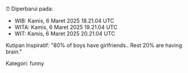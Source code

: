 ⏰ Diperbarui pada:
- WIB: Kamis, 6 Maret 2025 18.21.04 UTC
- WITA: Kamis, 6 Maret 2025 19.21.04 UTC
- WIT: Kamis, 6 Maret 2025 20.21.04 UTC

Kutipan Inspiratif:
"80% of boys have girlfriends.. Rest 20% are having brain."


Kategori: funny

